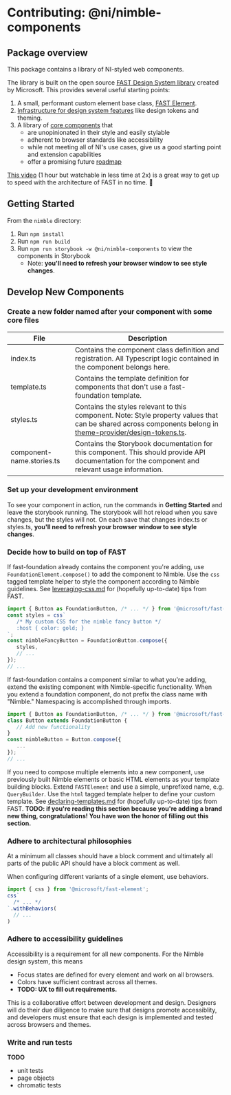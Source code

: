 # Contributing: @ni/nimble-components

## Package overview

This package contains a library of NI-styled web components.

The library is built on the open source [FAST Design System library](https://fast.design) created by Microsoft. This provides several useful starting points:
1. A small, performant custom element base class, [FAST Element](https://www.fast.design/docs/fast-element/getting-started).
1. [Infrastructure for design system features](https://www.fast.design/docs/design-systems/overview) like design tokens and theming.
1. A library of [core components](https://explore.fast.design/components/) that
   - are unopinionated in their style and easily stylable
   - adherent to browser standards like accessibility
   - while not meeting all of NI's use cases, give us a good starting point and extension capabilities
   - offer a promising future [roadmap](https://github.com/microsoft/fast/tree/master/specs#web-component-specifications)

[This video](https://www.youtube.com/watch?v=OHOKYItVQvc) (1 hour but watchable in less time at 2x) is a great way to get up to speed with the architecture of FAST in no time. 💨

## Getting Started

From the `nimble` directory:
   1. Run `npm install`
   1. Run `npm run build`
   1. Run `npm run storybook -w @ni/nimble-components` to view the components in Storybook
      - Note: **you'll need to refresh your browser window to see style changes**.

## Develop New Components

### Create a new folder named after your component with some core files

| File                      | Description |
| ------------------------- | ----------- |
| index.ts                  | Contains the component class definition and registration. All Typescript logic contained in the component belongs here. |
| template.ts               | Contains the template definition for components that don't use a fast-foundation template. |
| styles.ts                 | Contains the styles relevant to this component. Note: Style property values that can be shared across components belong in [theme-provider/design-tokens.ts](src/theme-provider/design-tokens.ts). |
| component-name.stories.ts | Contains the Storybook documentation for this component. This should provide API documentation for the component and relevant usage information. |

### Set up your development environment

To see your component in action, run the commands in **Getting Started** and leave the storybook running. The storybook will hot reload when you save changes, but the styles will not. On each save that changes index.ts or styles.ts, **you'll need to refresh your browser window to see style changes**.

### Decide how to build on top of FAST

If fast-foundation already contains the component you're adding, use `FoundationElement.compose()` to add the component to Nimble.
Use the `css` tagged template helper to style the component according to Nimble guidelines. See [leveraging-css.md](https://github.com/microsoft/fast/blob/c94ad896dda3d4c806585d1d0bbfb37abdc3d758/packages/web-components/fast-element/docs/guide/leveraging-css.md) for (hopefully up-to-date) tips from FAST.

```ts
import { Button as FoundationButton, /* ... */ } from '@microsoft/fast-foundation';
const styles = css`
   /* My custom CSS for the nimble fancy button */
   :host { color: gold; }
`;
const nimbleFancyButton = FoundationButton.compose({
   styles,
   // ...
});
// ...
```

If fast-foundation contains a component similar to what you're adding, extend the existing component with Nimble-specific functionality.
When you extend a foundation component, do not prefix the class name with "Nimble." Namespacing is accomplished through imports.

```ts
import { Button as FoundationButton, /* ... */ } from '@microsoft/fast-foundation';
class Button extends FoundationButton {
   // Add new functionality
}
const nimbleButton = Button.compose({
   ...
});
// ...
```

If you need to compose multiple elements into a new component, use previously built Nimble elements or basic HTML elements as your template building blocks.
Extend `FASTElement` and use a simple, unprefixed name, e.g. `QueryBuilder`.
Use the `html` tagged template helper to define your custom template. See [declaring-templates.md](https://github.com/microsoft/fast/blob/master/packages/web-components/fast-element/docs/guide/declaring-templates.md) for (hopefully up-to-date) tips from FAST.
**TODO: if you're reading this section because you're adding a brand new thing, congratulations! You have won the honor of filling out this section.**

### Adhere to architectural philosophies

At a minimum all classes should have a block comment and ultimately all parts of the public API should have a block comment as well.

When configuring different variants of a single element, use behaviors.
```ts
import { css } from '@microsoft/fast-element';
css`
  /* ... */
`.withBehaviors(
  // ...
)
```

### Adhere to accessibility guidelines

Accessibility is a requirement for all new components. For the Nimble design system, this means
- Focus states are defined for every element and work on all browsers.
- Colors have sufficient contrast across all themes.
- **TODO: UX to fill out requirements.**

This is a collaborative effort between development and design. Designers will do their due diligence to make sure that designs promote accessiblity, and developers must ensure that each design is implemented and tested across browsers and themes.

### Write and run tests

**TODO**

- unit tests
- page objects
- chromatic tests
